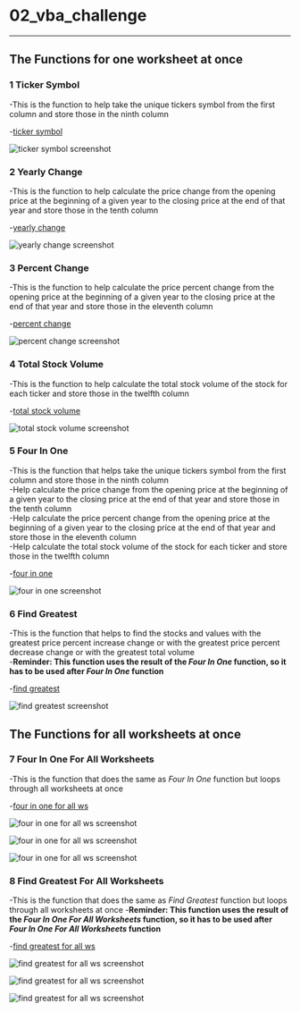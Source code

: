 # 02_vba_challenge

---

## The Functions for one worksheet at once

### 1 Ticker Symbol
-This is the function to help take the unique tickers symbol from the first column and store those in the ninth column

-[ticker symbol](https://github.com/XueXuanXu/02_vba_challenge/blob/main/vba%20script/ticker%20symbol.vbs)

![ticker symbol screenshot](https://github.com/XueXuanXu/02_vba_challenge/blob/main/screen%20shot/ticker_screenshot.PNG)

### 2 Yearly Change
-This is the function to help calculate the price change from the opening price at the beginning of a given year to the closing price at the end of that year and store those in the tenth column

-[yearly change](https://github.com/XueXuanXu/02_vba_challenge/blob/main/vba%20script/Yearly%20change.vb)

![yearly change screenshot](https://github.com/XueXuanXu/02_vba_challenge/blob/main/screen%20shot/yearly_change_screenshot.PNG)

### 3 Percent Change
-This is the function to help calculate the price percent change from the opening price at the beginning of a given year to the closing price at the end of that year and store those in the eleventh column

-[percent change](https://github.com/XueXuanXu/02_vba_challenge/blob/main/vba%20script/Percent%20change.vb)

![percent change screenshot](https://github.com/XueXuanXu/02_vba_challenge/blob/main/screen%20shot/percent_change_screenshot.PNG)

### 4 Total Stock Volume
-This is the function to help calculate the total stock volume of the stock for each ticker and store those in the twelfth column

-[total stock volume](https://github.com/XueXuanXu/02_vba_challenge/blob/main/vba%20script/total%20stock%20volume.vb)

![total stock volume screenshot](https://github.com/XueXuanXu/02_vba_challenge/blob/main/screen%20shot/total_stock_volume_screenshot.PNG)

### 5 Four In One 
-This is the function that helps take the unique tickers symbol from the first column and store those in the ninth column   
-Help calculate the price change from the opening price at the beginning of a given year to the closing price at the end of that year and store those in the tenth column   
-Help calculate the price percent change from the opening price at the beginning of a given year to the closing price at the end of that year and store those in the eleventh column   
-Help calculate the total stock volume of the stock for each ticker and store those in the twelfth column   

-[four in one](https://github.com/XueXuanXu/02_vba_challenge/blob/main/vba%20script/four_in_one.vb)

![four in one screenshot](https://github.com/XueXuanXu/02_vba_challenge/blob/main/screen%20shot/four_in_one_screenshot.PNG)

### 6 Find Greatest 
-This is the function that helps to find the stocks and values with the greatest price percent increase change or with the greatest price percent decrease change or with the greatest total volume  
-**Reminder: This function uses the result of the *Four In One* function, so it has to be used after *Four In One* function**

-[find greatest](https://github.com/XueXuanXu/02_vba_challenge/blob/main/vba%20script/find_greatest.vb)

![find greatest screenshot](https://github.com/XueXuanXu/02_vba_challenge/blob/main/screen%20shot/find_greatest_screenshot.PNG)

## The Functions for all worksheets at once

### 7 Four In One For All Worksheets
-This is the function that does the same as *Four In One* function but loops through all worksheets at once  

-[four in one for all ws](https://github.com/XueXuanXu/02_vba_challenge/blob/main/vba%20script/four_in_one_all_ws.vb)

![four in one for all ws screenshot](https://github.com/XueXuanXu/02_vba_challenge/blob/main/screen%20shot/four_in_one_all_ws_screenshot1.PNG)

![four in one for all ws screenshot](https://github.com/XueXuanXu/02_vba_challenge/blob/main/screen%20shot/four_in_one_all_ws_screenshot2.PNG)

![four in one for all ws screenshot](https://github.com/XueXuanXu/02_vba_challenge/blob/main/screen%20shot/four_in_one_all_ws_screenshot3.PNG)

### 8 Find Greatest For All Worksheets
-This is the function that does the same as *Find Greatest* function but loops through all worksheets at once
-**Reminder: This function uses the result of the *Four In One For All Worksheets* function, so it has to be used after *Four In One For All Worksheets* function**

-[find greatest for all ws](https://github.com/XueXuanXu/02_vba_challenge/blob/main/vba%20script/find_greatest_all_ws.vb)

![find greatest for all ws screenshot](https://github.com/XueXuanXu/02_vba_challenge/blob/main/screen%20shot/find_greatest_all_ws_screenshot1.PNG)

![find greatest for all ws screenshot](https://github.com/XueXuanXu/02_vba_challenge/blob/main/screen%20shot/find_greatest_all_ws_screenshot2.PNG)

![find greatest for all ws screenshot](https://github.com/XueXuanXu/02_vba_challenge/blob/main/screen%20shot/find_greatest_all_ws_screenshot3.PNG)

